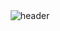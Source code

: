 <div align="center">
	<a href="https://makarasty.github.io/" style="user-select: none; text-decoration: none;">
		<img alt="header" src="https://github.com/Zakkin/Zakkin/blob/main/header.png">
	</a>
